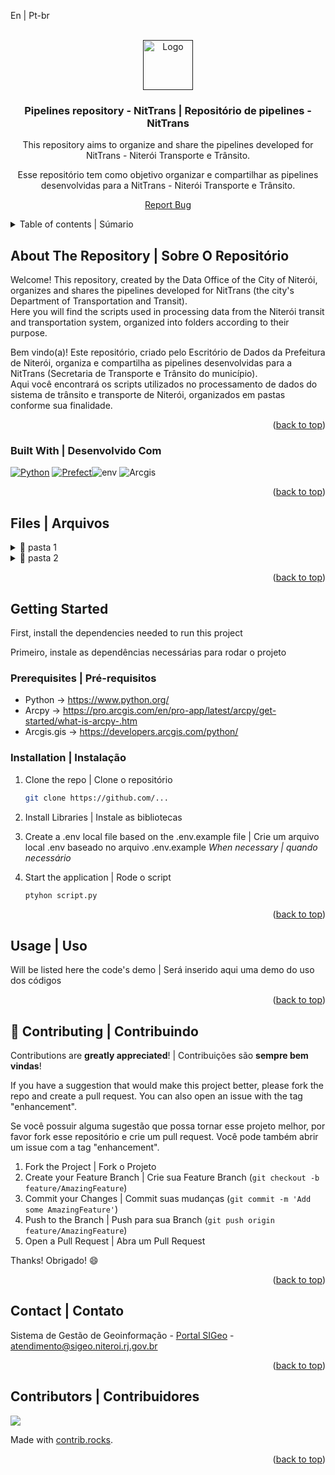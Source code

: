 <a id="readme-top">En | Pt-br</a>

<br />
<div align="center">
  <a href="">
      <img src="https://www.ortofotos.niteroi.rj.gov.br/arquivos/Imagens/github_ED/logos/logo%20nittrans%20_%20ED.png" alt="Logo" height="80">
  </a>
  <h3 align="center">Pipelines repository - NitTrans | Repositório de pipelines - NitTrans</h3>
  <p align="center">
    This repository aims to organize and share the pipelines developed for NitTrans - Niterói Transporte e Trânsito.
  </p>
  <p>
    Esse repositório tem como objetivo organizar e compartilhar as pipelines desenvolvidas para a NitTrans - Niterói Transporte e Trânsito.
  </p>
  <p><a href="https://github.com/SIGeo-Niteroi/scripts/issues">Report Bug</a></p>
</div>

<details>
  <summary>Table of contents | Súmario</summary>
  <ol>
    <li>
      <a href="#about-the-repository--sobre-o-repositório">About The Repository | Sobre O Repositório</a>
      <ul>
        <li><a href="#built-with--desenvolvido-com">Built With | Desenvolvido Com</a></li>
      </ul>
    </li>
    <li>
      <a href="#files--arquivos">Files | Arquivos</a>
      <ul>
        <li><a href="#pasta-1">Pasta 1</a></li>
        <li><a href="#pasta-2">Pasta 2</a></li>
      </ul>
    </li>
    <li>
      <a href="#getting-started">Getting Started | Inicializando</a>
      <ul>
        <li><a href="#prerequisites--pré-requisitos">Prerequisites | Pré-requisitos</a></li>
        <li><a href="#installation--instalação">Installation | Instalação</a></li>
      </ul>
    </li>
    <li><a href="#usage--uso">Usage | Uso</a></li>
    <li><a href="#-contributing--contribuindo">Contributing | Contribuindo</a></li>
    <li><a href="#contact--contato">Contact | Contato</a></li>
    <li><a href="#contributors--contribuidores">Contributors | Contribuidores</a></li>
  </ol>
</details>

## About The Repository | Sobre O Repositório

<p>Welcome! This repository, created by the Data Office of the City of Niterói, organizes and shares the pipelines developed for NitTrans (the city's Department of Transportation and Transit).
<br>
Here you will find the scripts used in processing data from the Niterói transit and transportation system, organized into folders according to their purpose.
</p>

<p>Bem vindo(a)! Este repositório, criado pelo Escritório de Dados da Prefeitura de Niterói, organiza e compartilha as pipelines desenvolvidas para a NitTrans (Secretaria de Transporte e Trânsito do município).
<br>
Aqui você encontrará os scripts utilizados no processamento de dados do sistema de trânsito e transporte de Niterói, organizados em pastas conforme sua finalidade.</p>
<p align="right">(<a href="#readme-top">back to top</a>)</p>

### Built With | Desenvolvido Com

[![Python]][Python-url] [![Prefect]][Prefect-url]![env] ![Arcgis]

<p align="right">(<a href="#readme-top">back to top</a>)</p>

<h2 id="files--arquivos">Files | Arquivos</h2>

<details id="pasta-1">
  <summary>📁 pasta 1</summary>
  <p style='margin-left:20px'>Description</p>
  <p style='margin-left:20px'>Descrição</p>
</details>

<details id="pasta-2">
  <summary>📁 pasta 2</summary>
  <p style='margin-left:20px'>Description</p>
  <p style='margin-left:20px'>Descrição</p>
</details>




<p align="right">(<a href="#readme-top">back to top</a>)</p>

<!-- GETTING STARTED -->
## Getting Started

First, install the dependencies needed to run this project

<p>Primeiro, instale as dependências necessárias para rodar o projeto</p>

### Prerequisites | Pré-requisitos

- Python -> https://www.python.org/
- Arcpy -> https://pro.arcgis.com/en/pro-app/latest/arcpy/get-started/what-is-arcpy-.htm
- Arcgis.gis -> https://developers.arcgis.com/python/

### Installation | Instalação

1. Clone the repo | Clone o repositório
   ```sh
   git clone https://github.com/...
   ```

2. Install Libraries | Instale as bibliotecas

3. Create a .env local file based on the .env.example file | Crie um arquivo local .env baseado no arquivo .env.example
   *When necessary | quando necessário* 

4. Start the application | Rode o script
    ```sh
    ptyhon script.py
   ```
<p align="right">(<a href="#readme-top">back to top</a>)</p>

## Usage | Uso

Will be listed here the code's demo | Será inserido aqui uma demo do uso dos códigos

<p align="right">(<a href="#readme-top">back to top</a>)</p>

## 🤝 Contributing | Contribuindo
Contributions are **greatly appreciated**! | Contribuições são **sempre bem vindas**!

If you have a suggestion that would make this project better, please fork the repo and create a pull request. You can also open an issue with the tag "enhancement".
<p>Se você possuir alguma sugestão que possa tornar esse projeto melhor, por favor fork esse repositório e crie um pull request. Você pode também abrir um issue com a tag "enhancement".</p>

1. Fork the Project | Fork o Projeto
2. Create your Feature Branch | Crie sua  Feature Branch (`git checkout -b feature/AmazingFeature`)
3. Commit your Changes | Commit suas mudanças (`git commit -m 'Add some AmazingFeature'`)
4. Push to the Branch | Push para sua Branch (`git push origin feature/AmazingFeature`)
5. Open a Pull Request | Abra um Pull Request

Thanks! Obrigado! 😄

<p align="right">(<a href="#readme-top">back to top</a>)</p>

## Contact | Contato

Sistema de Gestão de Geoinformação - [Portal SIGeo](https://www.sigeo.niteroi.rj.gov.br/) - atendimento@sigeo.niteroi.rj.gov.br

<p align="right">(<a href="#readme-top">back to top</a>)</p>

## Contributors | Contribuidores

<a href="https://github.com//graphs/contributors">
  <img src="https://contrib.rocks/image?repo=" />
</a>

Made with [contrib.rocks](https://contrib.rocks).

<p align="right">(<a href="#readme-top">back to top</a>)</p>


[Python]: https://img.shields.io/badge/Python-14354C?style=for-the-badge&logo=python&logoColor=white
[Prefect]: https://img.shields.io/badge/Prefect-0c1b1f?style=for-the-badge&logo=prefect&logoColor=white
[Arcgis]: https://img.shields.io/badge/ArcGIS-2C7AC3.svg?style=for-the-badge&logo=ArcGIS&logoColor=white
[env]: https://img.shields.io/badge/.ENV-ECD53F.svg?style=for-the-badge&logo=dotenv&logoColor=black
[Python-url]: https://www.python.org/
[Prefect-url]: https://www.prefect.io/